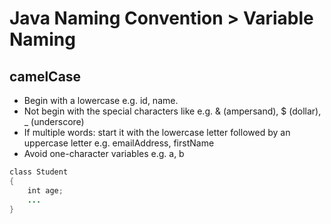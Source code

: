 # Java Naming Convention > Variable Naming

## camelCase
- Begin with a lowercase e.g. id, name.
- Not begin with the special characters like e.g. & (ampersand), $ (dollar), _ (underscore)
- If multiple words: start it with the lowercase letter followed by an uppercase letter e.g. emailAddress, firstName
- Avoid one-character variables e.g. a, b


```java
class Student
{  
    int age;
    ...
}  
```
